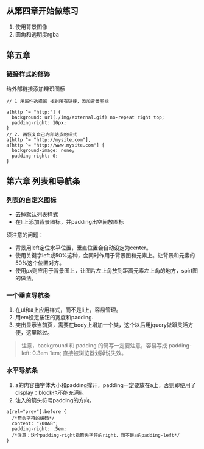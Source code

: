 ## 从第四章开始做练习
1. 使用背景图像
2. 圆角和透明度rgba

## 第五章
### 链接样式的修饰

给外部链接添加辨识图标
```
// 1 用属性选择器 找到所有链接，添加背景图标

a[http ^= "http:"] {
  background: url(./img/external.gif) no-repeat right top;
  padding-right: 10px;
}
// 2. 再恢复自己内部站点的样式
a[http ^= "http://mysite.com"],
a[http ^= "http://www.mysite.com"] {
  background-image: none;
  padding-right: 0;
}

```
## 第六章 列表和导航条
### 列表的自定义图标
* 去掉默认列表样式
* 在li上添加背景图标，并padding出空间放图标

须注意的问题：
* 背景用left定位水平位置，垂直位置会自动设定为center。
* 使用关键字left或50%这种，会同时作用于背景图和元素上。让背景和元素的50%这个位置对齐。
* 使用px则应用于背景图上，让图片左上角放到距离元素左上角的地方，spirt图的做法。

### 一个垂直导航条
1. 在ul和a上应用样式，而不是li上，容易管理。
2. 用em设定按钮的宽度和padding.
3. 突出显示当前页，需要在body上增加一个类，这个以后用jquery做跟灵活方便，这里略过。

> 注意，background 和 padding 的简写一定要注意，容易写成 padding-left: 0.3em 1em; 直接被浏览器划掉说失效。

### 水平导航条
1. a的内容由字体大小和padding撑开，padding一定要放在a上，否则即便用了display：block也不能充满li。
2. 注入的箭头符号padding的方向。
```
a[rel="prev"]:before {
  /*箭头字符的编码*/
  content: "\00AB";
  padding-right: .5em;
  /*注意：这个padding-right指箭头字符的right，而不是a的padding-left*/
}
```
